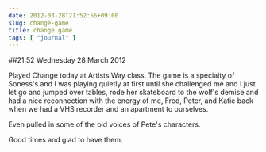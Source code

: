 ```yaml
---
date: 2012-03-28T21:52:56+09:00
slug: change-game
title: change game
tags: [ "journal" ]
---
```


##21:52 Wednesday 28 March 2012

Played Change today at Artists Way class. The game is a specialty of Soness's and I was playing quietly at first until she challenged me and I just let go and jumped over tables, rode her skateboard to the wolf's demise and had a nice reconnection with the energy of me, Fred, Peter, and Katie back when we had a VHS recorder and an apartment to ourselves. 

Even pulled in some of the old voices of Pete's characters. 

Good times and glad to have them.
